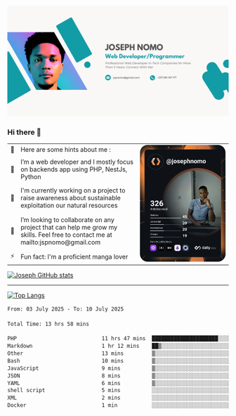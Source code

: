 ![Banner of my profile!](/Joseph_NOMO_NEW.png "Banner")

### Hi there 👋

<!--- | --  | 👋  | Here are some hints about me :                                                                                                 | <td rowspan=6><img src="/devcard.svg" width="400" alt="Joseph NOMO's Dev Card"/></td> |
| --- | --- | ------------------------------------------------------------------------------------------------------------------------------ | ------------------------------------------------------------------------------------- |
| --  | 🔭  | I’m a web developer and I mostly focus on backends app using PHP, NestJs, Python                                               |
| --  | 🦁  | I'm currently working on a project to raise awareness about sustainable exploitation our natural resources                     |
| --  | 👯  | I’m looking to collaborate on any project that can help me grow my skills. Feel free to contact me at mailto:jspnomo@gmail.com |
| --  | ⚡  | Fun fact: I'm a proficient manga lover                                                                                         |
--->

<table>
    <tr>
        <td width="1%">👋</td>
        <td width="55%">Here are some hints about me :</td>
        <td rowspan=6 width="44%"><img src="/devcard.svg" width="400" alt="Joseph NOMO's Dev Card"/></td>
    </tr>
    <tr>
        <td>🔭</td>
        <td>I’m a web developer and I mostly focus on backends app using PHP, NestJs, Python</td>
    </tr>
    <tr>
        <td>🦁</td>
        <td>I'm currently working on a project to raise awareness about sustainable exploitation our natural resources</td>
    </tr>
    <tr>
        <td>👯</td>
        <td>I’m looking to collaborate on any project that can help me grow my skills. Feel free to contact me at mailto:jspnomo@gmail.com</td>
    </tr>
    <tr>
        <td>⚡</td>
        <td>Fun fact: I'm a proficient manga lover</td>
    </tr>

</table>

[![Joseph GitHub stats](https://github-readme-stats-seven-sigma-53.vercel.app/api?username=Jspascal)](https://github.com/Jspascal/github-readme-stats)

---

[![Top Langs](https://github-readme-stats-seven-sigma-53.vercel.app/api/top-langs/?username=Jspascal&layout=compact)](https://github.com/Jspascal/github-readme-stats)

<!--START_SECTION:waka-->

```txt
From: 03 July 2025 - To: 10 July 2025

Total Time: 13 hrs 58 mins

PHP                           11 hrs 47 mins  █████████████████████░░░░   84.37 %
Markdown                      1 hr 12 mins    ██▒░░░░░░░░░░░░░░░░░░░░░░   08.70 %
Other                         13 mins         ▒░░░░░░░░░░░░░░░░░░░░░░░░   01.56 %
Bash                          10 mins         ▒░░░░░░░░░░░░░░░░░░░░░░░░   01.23 %
JavaScript                    9 mins          ▒░░░░░░░░░░░░░░░░░░░░░░░░   01.18 %
JSON                          8 mins          ▒░░░░░░░░░░░░░░░░░░░░░░░░   00.97 %
YAML                          6 mins          ▒░░░░░░░░░░░░░░░░░░░░░░░░   00.75 %
shell script                  5 mins          ░░░░░░░░░░░░░░░░░░░░░░░░░   00.65 %
XML                           2 mins          ░░░░░░░░░░░░░░░░░░░░░░░░░   00.32 %
Docker                        1 min           ░░░░░░░░░░░░░░░░░░░░░░░░░   00.22 %
```

<!--END_SECTION:waka-->
